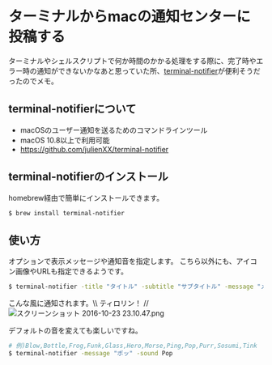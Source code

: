 # ターミナルからmacの通知センターに投稿する
ターミナルやシェルスクリプトで何か時間のかかる処理をする際に、完了時やエラー時の通知ができないかなあと思っていた所、[terminal-notifier](https://github.com/julienXX/terminal-notifier)が便利そうだったのでメモ。

## terminal-notifierについて
 - macOSのユーザー通知を送るためのコマンドラインツール
 - macOS 10.8以上で利用可能
 - https://github.com/julienXX/terminal-notifier

## terminal-notifierのインストール
homebrew経由で簡単にインストールできます。

```sh
$ brew install terminal-notifier
```

## 使い方
オプションで表示メッセージや通知音を指定します。
こちら以外にも、アイコン画像やURLも指定できるようです。

```sh
$ terminal-notifier -title "タイトル" -subtitle "サブタイトル" -message "メッセージ" -sound default
```

こんな風に通知されます。\\\ ティロリン！ //
![スクリーンショット 2016-10-23 23.10.47.png](https://qiita-image-store.s3.amazonaws.com/0/113553/deb1789b-077d-3497-f84c-a7713e2f166f.png)

デフォルトの音を変えても楽しいですね。

``` sh
# 例)Blow,Bottle,Frog,Funk,Glass,Hero,Morse,Ping,Pop,Purr,Sosumi,Tink
$ terminal-notifier -message "ポッ" -sound Pop
```



